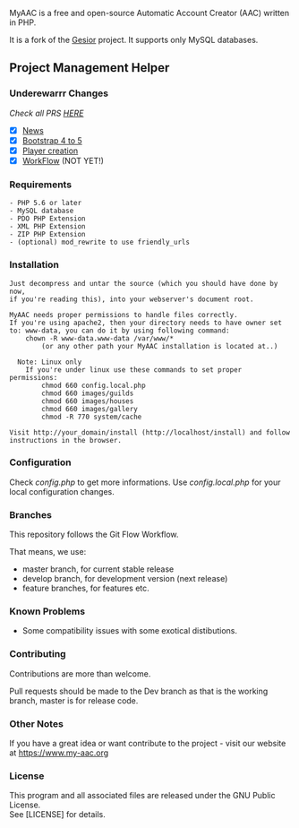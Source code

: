 MyAAC is a free and open-source Automatic Account Creator (AAC) written in PHP.

It is a fork of the [Gesior](https://github.com/gesior/Gesior2012) project. It supports only MySQL databases.
## Project Management Helper
### Underewarrr Changes
_Check all PRS [HERE](https://github.com/openfordevs/pokemon-javascript-react-game/pulls?q=is%3Apr+is%3Aclosed)_
- [x] [News](https://github.com/openistibia/my-aac-modern/pull/5)
- [x] [Bootstrap 4 to 5](https://github.com/openistibia/my-aac-modern/pull/3)
- [x] [Player creation](https://github.com/openfordevs/pokemon-javascript-react-game/pull/9)
- [x] [WorkFlow](https://github.com/openistibia/my-aac-modern/pull/7) (NOT YET!)
### Requirements

	- PHP 5.6 or later
	- MySQL database
	- PDO PHP Extension
	- XML PHP Extension
	- ZIP PHP Extension
	- (optional) mod_rewrite to use friendly_urls

### Installation

	Just decompress and untar the source (which you should have done by now,
	if you're reading this), into your webserver's document root.

	MyAAC needs proper permissions to handle files correctly.
	If you're using apache2, then your directory needs to have owner set to: www-data, you can do it by using following command:
		chown -R www-data.www-data /var/www/*
			(or any other path your MyAAC installation is located at..)

	  Note: Linux only
		If you're under linux use these commands to set proper permissions:
			chmod 660 config.local.php
			chmod 660 images/guilds
			chmod 660 images/houses
			chmod 660 images/gallery
			chmod -R 770 system/cache

	Visit http://your_domain/install (http://localhost/install) and follow instructions in the browser.

### Configuration

Check *config.php* to get more informations.
Use *config.local.php* for your local configuration changes.

### Branches

This repository follows the Git Flow Workflow.

That means, we use:
* master branch, for current stable release
* develop branch, for development version (next release)
* feature branches, for features etc.

### Known Problems

- Some compatibility issues with some exotical distibutions.


### Contributing

Contributions are more than welcome. 

Pull requests should be made to the Dev branch as that is the working branch, master is for release code.  

### Other Notes

If you have a great idea or want contribute to the project - visit our website at https://www.my-aac.org

### License

This program and all associated files are released under the GNU Public License.  
See [LICENSE] for details.
